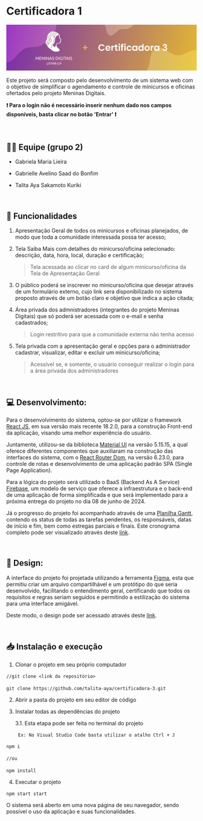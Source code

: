 # Certificadora 1

<img src="src/Assets/github.png" alt="capa do projeto" />

<br>

Este projeto será composto pelo desenvolvimento de um sistema web com o objetivo de simplificar o agendamento e controle de minicursos e oficinas ofertados pelo projeto Meninas Digitais.

<b>❗ Para o login não é necessário inserir nenhum dado nos campos disponíveis, basta clicar no botão 'Entrar' ❗</b> 

<br>

## 👨‍💻 Equipe (grupo 2)

- Gabriela Maria Lieira

- Gabrielle Avelino Saad do Bonfim

- Talita Aya Sakamoto Kuriki

<br>

## 📑 Funcionalidades

1. Apresentação Geral de todos os minicursos e oficinas planejados, de modo que toda a comunidade interessada possa ter acesso;

2. Tela Saiba Mais com detalhes do minicurso/oficina selecionado: descrição, data, hora, local, duração e certificação;

    > Tela acessada ao clicar no card de algum minicurso/oficina da Tela de Apresentação Geral

3. O público poderá se inscrever no minicurso/oficina que desejar através de um formulário externo, cujo link sera disponibilizado no sistema proposto através de um botão claro e objetivo que indica a ação citada;

4. Área privada dos admnistradores (integrantes do projeto Meninas Digitais) que só poderá ser acessada com o e-mail e senha cadastrados;
    
    > Login restritivo para que a comunidade externa não tenha acesso

5. Tela privada com a apresentação geral e opções para o administrador cadastrar, visualizar, editar e excluir um minicurso/oficina;

    > Acessível se, e somente, o usuário conseguir realizar o login para a área privada dos administradores

<br> 


## 💻 Desenvolvimento:

Para o desenvolvimento do sistema, optou-se por utilizar o framework [React JS](https://pt-br.legacy.reactjs.org), em sua versão mais recente 18.2.0, para a construção Front-end da aplicação, visando uma melhor experiência do usuário. 

Juntamente, utilizou-se da biblioteca [Material UI](https://mui.com) na versão 5.15.15, a qual oferece diferentes componentes que auxiliaram na construção das interfaces do sistema, com o [React Router Dom](https://reactrouter.com/en/main), na versão 6.23.0, para controle de rotas e desenvolvimento de uma aplicação padrão SPA (Single Page Application).

  

Para a lógica do projeto será utilizado o BaaS (Backend As A Service) [Firebase](https://firebase.google.com/products-build?hl=pt), um modelo de serviço que oferece a infraestrutura e o back-end de uma aplicação de forma simplificada e que será implementado para a próxima entrega do projeto no dia 08 de junho de 2024.

  

Já o progresso do projeto foi acompanhado através de uma [Planilha Gantt](https://blog.runrun.it/planilha-de-gantt/#:~:text=O%20gr%C3%A1fico%20de%20gantt%20%C3%A9,a%20produtividade%20da%20sua%20%C3%A1rea.), contendo os status de todas as tarefas pendentes, os responsáveis, datas de início e fim, bem como estregas parciais e finais. Este cronograma completo pode ser visualizado através deste [link](https://docs.google.com/spreadsheets/d/1ch29nuDN0-2P2YCQSGXyLf8QUYjbYn0F/edit?usp=sharing&ouid=112152257061659035144&rtpof=true&sd=true).

  
<br>

## 🎨 Design:

A interface do projeto foi projetada utilizando a ferramenta [Figma](https://www.google.com/url?sa=t&rct=j&q=&esrc=s&source=web&cd=&ved=2ahUKEwitvZDQr7mBAxUepZUCHXgoBgIQFnoECAcQAQ&url=https://www.figma.com/&usg=AOvVaw2ixWJnr7CgjXMg3QXfTz4u&opi=89978449), esta que permitiu criar um arquivo compartilhável e um protótipo do que seria desenvolvido, facilitando o entendimento geral, certificando que todos os requisitos e regras seriam seguidos e permitindo a estilização do sistema para uma interface amigável.

  

Deste modo, o design pode ser acessado através deste [link](https://www.figma.com/file/7ODflqzaYbwreyfpwY6Z5l/Certificadora-3?type=design&node-id=4%3A4320&mode=design&t=NyQIQHbHquTtdAI0-1).

  
  
<br>

## 📥 Instalação e execução

1. Clonar o projeto em seu próprio computador

```
//git clone <link do repositório>

git clone https://github.com/talita-aya/certificadora-3.git
```
2. Abrir a pasta do projeto em seu editor de código


3. Instalar todas as dependências do projeto

    3.1. Esta etapa pode ser feita no terminal do projeto

        Ex: No Visual Studio Code basta utilizar o atalho Ctrl + J

```
npm i

//ou

npm install
```

4. Executar o projeto

```
npm start start
```


O sistema será aberto em uma nova página de seu navegador, sendo possível o uso da aplicação e suas funcionalidades.